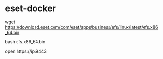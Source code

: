 # eset-docker

wget https://download.eset.com/com/eset/apps/business/efs/linux/latest/efs.x86_64.bin

bash efs.x86_64.bin

open https://ip:9443
